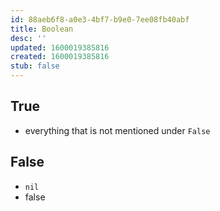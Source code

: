 ```yaml
---
id: 88aeb6f8-a0e3-4bf7-b9e0-7ee08fb40abf
title: Boolean
desc: ''
updated: 1600019385816
created: 1600019385816
stub: false
---
```


## True
- everything that is not mentioned under `False`

## False
- `nil`
- false
